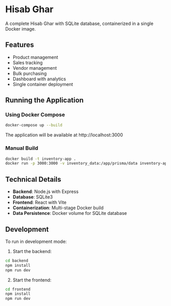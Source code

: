 # Hisab Ghar

A complete Hisab Ghar with SQLite database, containerized in a single Docker image.

## Features

- Product management
- Sales tracking
- Vendor management
- Bulk purchasing
- Dashboard with analytics
- Single container deployment

## Running the Application

### Using Docker Compose

```bash
docker-compose up --build
```

The application will be available at http://localhost:3000

### Manual Build

```bash
docker build -t inventory-app .
docker run -p 3000:3000 -v inventory_data:/app/prisma/data inventory-app
```

## Technical Details

- **Backend**: Node.js with Express
- **Database**: SQLite3
- **Frontend**: React with Vite
- **Containerization**: Multi-stage Docker build
- **Data Persistence**: Docker volume for SQLite database

## Development

To run in development mode:

1. Start the backend:
```bash
cd backend
npm install
npm run dev
```

2. Start the frontend:
```bash
cd frontend
npm install
npm run dev
```